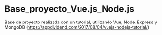 # Base_proyecto_Vue.js_Node.js
Base de proyecto realizada con un tutorial, utilizando Vue, Node, Express y MongoDB (https://appdividend.com/2017/08/04/vuejs-nodejs-tutorial/)
